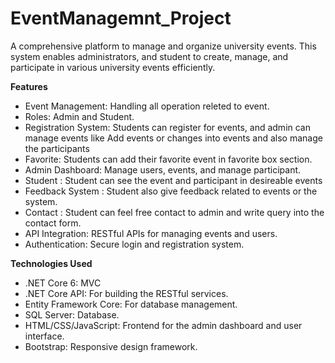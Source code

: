 # EventManagemnt_Project
A comprehensive platform to manage and organize university events. This system enables administrators, 
and student to create, manage, and participate in various university events efficiently.

**Features**
- Event Management: Handling all operation releted to event.
- Roles: Admin and Student.
- Registration System: Students can register for events, and admin can manage events like Add events or changes into events and also manage the participants
- Favorite: Students can add their favorite event in favorite box section.
- Admin Dashboard: Manage users, events, and manage participant.
- Student : Student can see the event and participant in desireable events
- Feedback System : Student also give feedback related to events or the system.
- Contact : Student can feel free contact to admin and write query into the contact form.
- API Integration: RESTful APIs for managing events and users.
- Authentication: Secure login and registration system.

**Technologies Used**
- .NET Core 6: MVC 
- .NET Core API: For building the RESTful services.
- Entity Framework Core: For database management.
- SQL Server: Database.
- HTML/CSS/JavaScript: Frontend for the admin dashboard and user interface.
- Bootstrap: Responsive design framework. 
